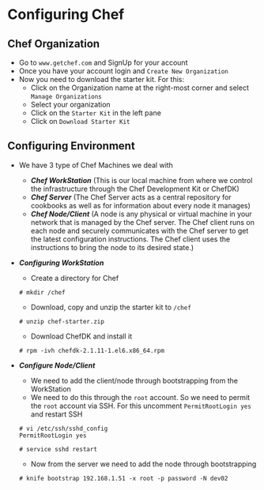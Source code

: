 # Configuring Chef

## Chef Organization

- Go to `www.getchef.com` and SignUp for your account
- Once you have your account login and `Create New Organization`
- Now you need to download the starter kit. For this:
	- Click on the Organization name at the right-most corner and select `Manage Organizations`
	- Select your organization
	- Click on the `Starter Kit` in the left pane
	- Click on `Download Starter Kit`

## Configuring Environment

- We have 3 type of Chef Machines we deal with
	- ***Chef WorkStation*** (This is our local machine from where we control the infrastructure through the Chef Development Kit or ChefDK)
	- ***Chef Server*** (The Chef Server acts as a central repository for cookbooks as well as for information about every node it manages)
	- ***Chef Node/Client*** (A node is any physical or virtual machine in your network that is managed by the Chef server. The Chef client runs on each node and securely communicates with the Chef server to get the latest configuration instructions. The Chef client uses the instructions to bring the node to its desired state.)

- ***Configuring WorkStation***
	- Create a directory for Chef
	
	```
	# mkdir /chef
	```

	- Download, copy and unzip the starter kit to `/chef`
	
	```
	# unzip chef-starter.zip
	```

	- Download ChefDK and install it
	
	```
	# rpm -ivh chefdk-2.1.11-1.el6.x86_64.rpm
	```
	
- ***Configure Node/Client***
	- We need to add the client/node through bootstrapping from the WorkStation
	- We need to do this through the `root` account. So we need to permit the `root` account via SSH. For this uncomment `PermitRootLogin yes` and restart SSH
	
	```
	# vi /etc/ssh/sshd_config
	PermitRootLogin	yes
	
	# service sshd restart
	```
	
	- Now from the server we need to add the node through bootstrapping

	```
	# knife bootstrap 192.168.1.51 -x root -p password -N dev02
	```
